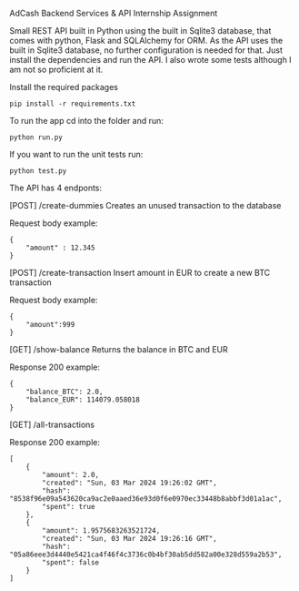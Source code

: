 AdCash Backend Services & API Internship Assignment

Small REST API built in Python using the built in Sqlite3 database, that comes with python, Flask
and SQLAlchemy for ORM. As the API uses the built in Sqlite3 database, no further configuration is
needed for that. Just install the dependencies and run the API. I also wrote some tests although 
I am not so proficient at it.

Install the required packages

```
pip install -r requirements.txt
```


To run the app cd into the folder and run:

```
python run.py
```


If you want to run the unit tests run:

```
python test.py
```


The API has 4 endponts:

[POST] /create-dummies
Creates an unused transaction to the database

Request body example:
```
{
    "amount" : 12.345
}
```

[POST] /create-transaction
Insert amount in EUR to create a new BTC transaction

Request body example:
```
{
    "amount":999
}
```
[GET] /show-balance
Returns the balance in BTC and EUR

Response 200 example:
```
{
	"balance_BTC": 2.0,
	"balance_EUR": 114079.058018
}
```

[GET] /all-transactions

Response 200 example:
```
[
	{
		"amount": 2.0,
		"created": "Sun, 03 Mar 2024 19:26:02 GMT",
		"hash": "8538f96e09a543620ca9ac2e0aaed36e93d0f6e0970ec33448b8abbf3d01a1ac",
		"spent": true
	},
	{
		"amount": 1.9575683263521724,
		"created": "Sun, 03 Mar 2024 19:26:16 GMT",
		"hash": "05a86eee3d4440e5421ca4f46f4c3736c0b4bf30ab5dd582a00e328d559a2b53",
		"spent": false
	}
]
```
